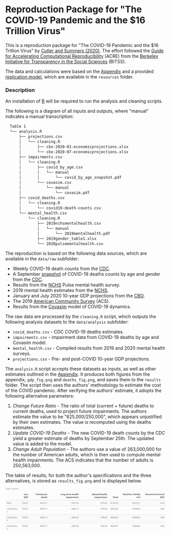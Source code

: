 # Reproduction Package for "The COVID-19 Pandemic and the $16 Trillion Virus"

This is a reproduction package for "The COVID-19 Pandemic and the $16 Trillion Virus" by [Cutler and Summers (2020)](https://jamanetwork.com/journals/jama/fullarticle/2771764). The effort followed the [Guide for Accelerating Computational Reproducibility](https://bitss.github.io/ACRE/) (ACRE) from the [Berkeley Initiative for Transparency in the Social Sciences](https://www.bitss.org/) (BITSS).

The data and calculations were based on the [Appendix](https://scholar.harvard.edu/files/cutler/files/cs_appendix.pdf) and a provided [replication model](https://github.com/petezh/ACRE-Cutler-Summers/blob/main/resources/model%20replication.xlsx), which are available in the `resources` folder.

### Description

An installation of [R](https://cran.r-project.org/mirrors.html) will be required to run the analysis and cleaning scripts.

The following is a diagram of all inputs and outputs, where "manual" indicates a manual transcription:

```
  Table 1
  └── analysis.R
      ├── projections.csv
      │   └── cleaning.R
      │       ├── cbo-2020-01-economicprojections.xlsx
      │       └── cbo-2020-07-economicprojections.xlsx
      ├── impairments.csv
      │   └── cleaning.R
      │       ├── covid_by_age.csv
      │       │   └── manual
      │       │       └── covid_by_age_snapshot.pdf
      │       └── covasim.csv
      │           └── manual
      │               └── covasim.pdf
      ├── covid_deaths.csv
      │   └── cleaning.R
      │       └── covid19-death-counts.csv
      └── mental_health.csv
          └── cleaning.R
              ├── 2019nchsmentalhealth.csv
              │   └── manual
              │       └── 2019mentalhealth.pdf
              ├── 2019gender_table1.xlsx
              └── 2020pulsementalhealth.csv
```

The reproduction is based on the following data sources, which are available in the `data/raw` subfolder:

- Weekly COVID-19 death counts from the [CDC](https://data.cdc.gov/NCHS/Provisional-COVID-19-Death-Counts-by-Week-Ending-D/r8kw-7aab).
- A September [snapshot](https://www.ozarkfinancialnwa.com/files/53596/FirstTrust.Covid-19Tracker.2020.09.10.pdf) of COVID-19 deaths counts by age and gender from the [CDC](https://www.cdc.gov/nchs/nvss/vsrr/covid_weekly/index.htm).
- Results from the [NCHS](https://www.cdc.gov/nchs/covid19/pulse/mental-health.htm) Pulse mental health survey.
- 2019 mental health estimates from the [NCHS](https://www.cdc.gov/nchs/data/nhis/earlyrelease/ERmentalhealth-508.pdf).
- January and July 2020 10-year GDP projections from the [CBO](https://www.cbo.gov/data/budget-economic-data#4).
- The 2019 [American Community Survey](https://www2.census.gov/programs-surveys/demo/tables/age-and-sex/2019/age-sex-composition/) (ACS).
- Results from the [Covasim](https://www.medrxiv.org/content/10.1101/2020.05.10.20097469v2) model of COVID-19 dynamics.

The raw data are processed by the `cleaning.R` script, which outputs the following analysis datasets to the `data/analysis` subfolder:

- `covid_deaths.csv` - CDC COVID-19 deaths estimates.
- `impairments.csv` - impairment data from COVID-19 deaths by age and Covasim model.
- `mental_health.csv` - Compiled results from 2019 and 2020 mental health surveys.
- `projections.csv` - Pre- and post-COVID 10-year GDP projections.

The `analysis.R` script accepts these datasets as inputs, as well as other estimates outlined in the  [Appendix](https://scholar.harvard.edu/files/cutler/files/cs_appendix.pdf). It produces both figures from the appendix, `gdp_fig.png` and `deaths_fig.png`, and saves them to the `results` folder. The script then uses the authors' methodology to estimate the cost of the COVID pandemic. After verifying the authors' estimate, it adopts the following alternative parameters:

1. *Change Future Ratio* - The ratio of total (current + future) deaths to current deaths, used to project future impairments. The authors estimate the value to be "625,000/250,000", which appears unjustified by their own estimates. The value is recomputed using the deaths estimates.
2. *Update COVID-19 Deaths* - The new COVID-19 death counts by the CDC yield a greater estimate of deaths by September 25th. The updated value is added to the model.
3. *Change Adult Population* - The authors use a value of 263,000,000 for the number of American adults, which is then used to compute mental health impairments. The ACS indicates that the number of adults is 250,563,000.

The table of results, for both the author's specifications and the three alternatives, is stored as `results_fig.png` and is displayed below.

![](results/results_fig.png)
